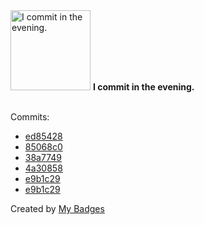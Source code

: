 <img src="https://my-badges.github.io/my-badges/evening-commits.png" alt="I commit in the evening." title="I commit in the evening." width="128">
<strong>I commit in the evening.</strong>
<br><br>

Commits:

- <a href="https://github.com/mayannaoliveira/mayannaoliveira/commit/ed85428b65fe24f9771bc488b9a5508a0330d172">ed85428</a>
- <a href="https://github.com/mayannaoliveira/mayannaoliveira/commit/85068c0df77f5d30295dd2249a077a9172fe3ef0">85068c0</a>
- <a href="https://github.com/mayannaoliveira/mayannaoliveira/commit/38a77498851545cf3f483659954b3da4d02ff8da">38a7749</a>
- <a href="https://github.com/mayannaoliveira/mayannaoliveira/commit/4a30858756510e1ea88724505b5248325862059f">4a30858</a>
- <a href="https://github.com/mayannaoliveira/readme-widget-hub/commit/e9b1c29cbd51ee229261ac038be7051092a5730a">e9b1c29</a>
- <a href="https://github.com/xiaohuohumax/readme-widget-hub/commit/e9b1c29cbd51ee229261ac038be7051092a5730a">e9b1c29</a>


Created by <a href="https://github.com/my-badges/my-badges">My Badges</a>